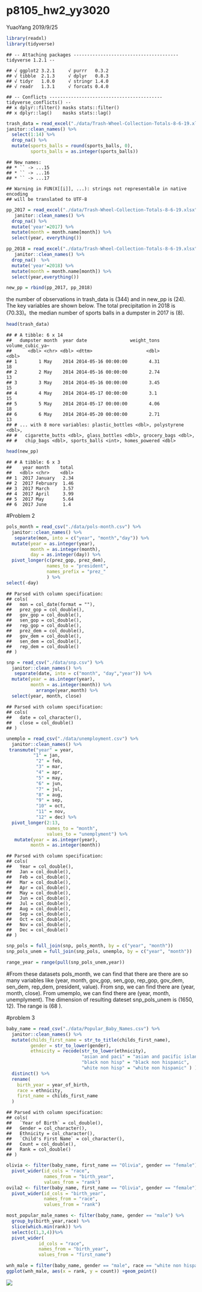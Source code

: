 p8105\_hw2\_yy3020
================
YuaoYang
2019/9/25

``` r
library(readxl)
library(tidyverse)
```

    ## -- Attaching packages --------------------------------------- tidyverse 1.2.1 --

    ## √ ggplot2 3.2.1     √ purrr   0.3.2
    ## √ tibble  2.1.3     √ dplyr   0.8.3
    ## √ tidyr   1.0.0     √ stringr 1.4.0
    ## √ readr   1.3.1     √ forcats 0.4.0

    ## -- Conflicts ------------------------------------------ tidyverse_conflicts() --
    ## x dplyr::filter() masks stats::filter()
    ## x dplyr::lag()    masks stats::lag()

``` r
trash_data = read_excel("./data/Trash-Wheel-Collection-Totals-8-6-19.xlsx", sheet = "Mr. Trash Wheel", col_names = TRUE) %>%
janitor::clean_names() %>%
  select(1:14) %>%
  drop_na() %>%
  mutate(sports_balls = round(sports_balls, 0),
         sports_balls = as.integer(sports_balls)) 
```

    ## New names:
    ## * `` -> ...15
    ## * `` -> ...16
    ## * `` -> ...17

    ## Warning in FUN(X[[i]], ...): strings not representable in native encoding
    ## will be translated to UTF-8

``` r
pp_2017 = read_excel("./data/Trash-Wheel-Collection-Totals-8-6-19.xlsx", sheet = "2017 Precipitation", skip = 1) %>%
   janitor::clean_names() %>% 
  drop_na() %>%
  mutate('year'=2017) %>% 
  mutate(month = month.name[month]) %>%
  select(year, everything())

pp_2018 = read_excel("./data/Trash-Wheel-Collection-Totals-8-6-19.xlsx", sheet = "2018 Precipitation", skip = 1) %>%
   janitor::clean_names() %>% 
  drop_na()  %>%
  mutate('year'=2018) %>% 
  mutate(month = month.name[month]) %>% 
  select(year,everything())

new_pp = rbind(pp_2017, pp_2018) 
```

the number of observations in trash\_data is (344) and in new\_pp is
(24). The key variables are shown below. The total precipitation in 2018
is (70.33)。the median number of sports balls in a dumpster in 2017 is
(8).

``` r
head(trash_data)
```

    ## # A tibble: 6 x 14
    ##   dumpster month  year date                weight_tons volume_cubic_ya~
    ##      <dbl> <chr> <dbl> <dttm>                    <dbl>            <dbl>
    ## 1        1 May    2014 2014-05-16 00:00:00        4.31               18
    ## 2        2 May    2014 2014-05-16 00:00:00        2.74               13
    ## 3        3 May    2014 2014-05-16 00:00:00        3.45               15
    ## 4        4 May    2014 2014-05-17 00:00:00        3.1                15
    ## 5        5 May    2014 2014-05-17 00:00:00        4.06               18
    ## 6        6 May    2014 2014-05-20 00:00:00        2.71               13
    ## # ... with 8 more variables: plastic_bottles <dbl>, polystyrene <dbl>,
    ## #   cigarette_butts <dbl>, glass_bottles <dbl>, grocery_bags <dbl>,
    ## #   chip_bags <dbl>, sports_balls <int>, homes_powered <dbl>

``` r
head(new_pp)
```

    ## # A tibble: 6 x 3
    ##    year month    total
    ##   <dbl> <chr>    <dbl>
    ## 1  2017 January   2.34
    ## 2  2017 February  1.46
    ## 3  2017 March     3.57
    ## 4  2017 April     3.99
    ## 5  2017 May       5.64
    ## 6  2017 June      1.4

\#Problem 2

``` r
pols_month = read_csv("./data/pols-month.csv") %>%
  janitor::clean_names() %>%
   separate(mon, into = c("year", "month","day")) %>%
  mutate(year = as.integer(year),
         month = as.integer(month),
         day = as.integer(day)) %>%
  pivot_longer(c(prez_gop, prez_dem),
               names_to = "president",
               names_prefix = "prez_"
               ) %>%
select(-day)
```

    ## Parsed with column specification:
    ## cols(
    ##   mon = col_date(format = ""),
    ##   prez_gop = col_double(),
    ##   gov_gop = col_double(),
    ##   sen_gop = col_double(),
    ##   rep_gop = col_double(),
    ##   prez_dem = col_double(),
    ##   gov_dem = col_double(),
    ##   sen_dem = col_double(),
    ##   rep_dem = col_double()
    ## )

``` r
snp = read_csv("./data/snp.csv") %>%
  janitor::clean_names() %>%
   separate(date, into = c("month", "day","year")) %>%
  mutate(year = as.integer(year),
         month = as.integer(month)) %>%
           arrange(year,month) %>%
  select(year, month, close)
```

    ## Parsed with column specification:
    ## cols(
    ##   date = col_character(),
    ##   close = col_double()
    ## )

``` r
unemplo = read_csv("./data/unemployment.csv") %>%
  janitor::clean_names() %>%
 transmute("year" = year,
          "1" = jan, 
           "2" = feb,
           "3" = mar,
           "4" = apr,
           "5" = may,
           "6" = jun,
           "7" = jul,
           "8" = aug,
           "9" = sep,
           "10" = oct,
           "11" = nov,
           "12" = dec) %>%
  pivot_longer(2:13,
               names_to = "month",
               values_to = "unemplyment") %>%
   mutate(year = as.integer(year),
         month = as.integer(month))
```

    ## Parsed with column specification:
    ## cols(
    ##   Year = col_double(),
    ##   Jan = col_double(),
    ##   Feb = col_double(),
    ##   Mar = col_double(),
    ##   Apr = col_double(),
    ##   May = col_double(),
    ##   Jun = col_double(),
    ##   Jul = col_double(),
    ##   Aug = col_double(),
    ##   Sep = col_double(),
    ##   Oct = col_double(),
    ##   Nov = col_double(),
    ##   Dec = col_double()
    ## )

``` r
snp_pols = full_join(snp, pols_month, by = c("year", "month"))
snp_pols_unem = full_join(snp_pols, unemplo, by = c("year", "month"))
```

``` r
range_year = range(pull(snp_pols_unem,year))
```

\#From these datasets pols\_month, we can find that there are there are
so many variables like (year, month, gov\_gop, sen\_gop, rep\_gop,
gov\_dem, sen\_dem, rep\_dem, president, value). From snp, we can find
there are (year, month, close). From umemplo, we can find there are
(year, month, unemplyment). The dimension of resulting dateset
snp\_pols\_unem is (1650, 12). The range is (68 ).

\#problem 3

``` r
baby_name = read_csv("./data/Popular_Baby_Names.csv") %>%
  janitor::clean_names() %>%
  mutate(childs_first_name = str_to_title(childs_first_name),
         gender = str_to_lower(gender),
         ethnicity = recode(str_to_lower(ethnicity),
                            "asian and paci" = "asian and pacific islander",
                            "black non hisp" = "black non hispanic",
                            "white non hisp" = "white non hispanic" ) ) %>%
  distinct() %>%
  rename(
    birth_year = year_of_birth,
    race = ethnicity,
    first_name = childs_first_name
  )
```

    ## Parsed with column specification:
    ## cols(
    ##   `Year of Birth` = col_double(),
    ##   Gender = col_character(),
    ##   Ethnicity = col_character(),
    ##   `Child's First Name` = col_character(),
    ##   Count = col_double(),
    ##   Rank = col_double()
    ## )

``` r
olivia <- filter(baby_name, first_name == "Olivia", gender == "female") %>%
  pivot_wider(id_cols = "race",
              names_from = "birth_year",
              values_from = "rank")
ovila2 <- filter(baby_name, first_name == "Olivia", gender == "female") %>%
  pivot_wider(id_cols = "birth_year",
              names_from = "race",
              values_from = "rank")

most_popular_male_names <- filter(baby_name, gender == "male") %>% 
  group_by(birth_year,race) %>% 
  slice(which.min(rank)) %>%
  select(c(1,3,4))%>%
  pivot_wider(
            id_cols = "race",
            names_from = "birth_year",
            values_from = "first_name")
```

``` r
wnh_male = filter(baby_name, gender == "male", race == "white non hispanic", birth_year == "2016")
ggplot(wnh_male, aes(x = rank, y = count)) +geom_point()
```

![](p8105_hw2_yy3020_files/figure-gfm/unnamed-chunk-10-1.png)<!-- -->
